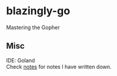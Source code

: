 # blazingly-go
Mastering the Gopher

## Misc
IDE: Goland \
Check [notes](https://github.com/andrearcaina/blazingly-go/tree/main/notes) for notes I have written down.
